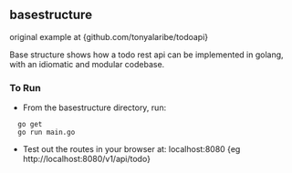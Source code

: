 ## basestructure

original example at {github.com/tonyalaribe/todoapi}

Base structure shows how a todo rest api can be implemented in golang, with an idiomatic and modular codebase.


### To Run
- From the basestructure directory, run:

```
  go get 
  go run main.go
```

- Test out the routes in your browser at: localhost:8080 {eg http://localhost:8080/v1/api/todo}
